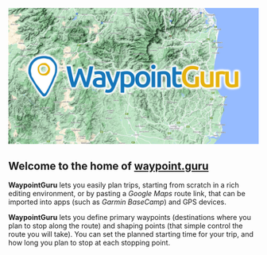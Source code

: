 ![Waypoint Guru Readme](https://github.com/waypoint-guru/.github/blob/main/images/image.jpg)

## Welcome to the home of [waypoint.guru](https://waypoint.guru)

**WaypointGuru** lets you easily plan trips, starting from scratch in a rich editing environment, or by pasting a *Google Maps* route link, that can be imported into apps
(such as *Garmin BaseCamp*) and GPS devices.

**WaypointGuru** lets you define primary waypoints (destinations where you plan to stop along the route) and shaping points (that simple control the route you will take).
You can set the planned starting time for your trip, and how long you plan to stop at each stopping point.